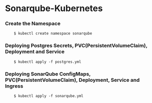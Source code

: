 # Sonarqube-Kubernetes

### Create the Namespace
~~~
    $ kubectl create namespace sonarqube
~~~

### Deploying Postgres Secrets, PVC(PersistentVolumeClaim), Deployment and Service
~~~
    $ kubectl apply -f postgres.yml
~~~

### Deploying SonarQube ConfigMaps, PVC(PersistentVolumeClaim), Deployment, Service and Ingress
~~~
    $ kubectl apply -f sonarqube.yml
~~~








